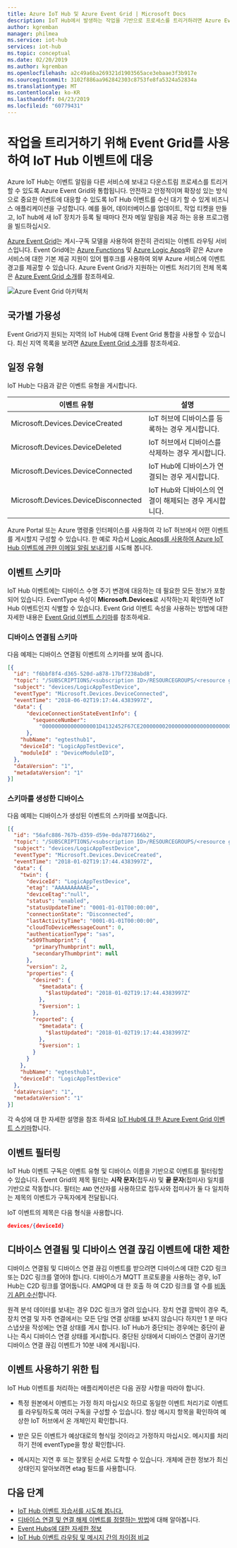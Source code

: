 ```yaml
---
title: Azure IoT Hub 및 Azure Event Grid | Microsoft Docs
description: IoT Hub에서 발생하는 작업을 기반으로 프로세스를 트리거하려면 Azure Event Grid를 사용합니다.
author: kgremban
manager: philmea
ms.service: iot-hub
services: iot-hub
ms.topic: conceptual
ms.date: 02/20/2019
ms.author: kgremban
ms.openlocfilehash: a2c49a6ba269321d1903565ace3ebaae3f3b917e
ms.sourcegitcommit: 3102f886aa962842303c8753fe8fa5324a52834a
ms.translationtype: MT
ms.contentlocale: ko-KR
ms.lasthandoff: 04/23/2019
ms.locfileid: "60779431"
---
```

# <a name="react-to-iot-hub-events-by-using-event-grid-to-trigger-actions"></a>작업을 트리거하기 위해 Event Grid를 사용하여 IoT Hub 이벤트에 대응

Azure IoT Hub는 이벤트 알림을 다른 서비스에 보내고 다운스트림 프로세스를 트리거할 수 있도록 Azure Event Grid와 통합됩니다. 안전하고 안정적이며 확장성 있는 방식으로 중요한 이벤트에 대응할 수 있도록 IoT Hub 이벤트를 수신 대기 할 수 있게 비즈니스 애플리케이션을 구성합니다. 예를 들어, 데이터베이스를 업데이트, 작업 티켓을 만들고, IoT hub에 새 IoT 장치가 등록 될 때마다 전자 메일 알림을 제공 하는 응용 프로그램을 빌드하십시오. 

[Azure Event Grid](../event-grid/overview.md)는 게시-구독 모델을 사용하여 완전히 관리되는 이벤트 라우팅 서비스입니다. Event Grid에는 [Azure Functions](../azure-functions/functions-overview.md) 및 [Azure Logic Apps](../logic-apps/logic-apps-what-are-logic-apps.md)와 같은 Azure 서비스에 대한 기본 제공 지원이 있어 웹후크를 사용하여 외부 Azure 서비스에 이벤트 경고를 제공할 수 있습니다. Azure Event Grid가 지원하는 이벤트 처리기의 전체 목록은 [Azure Event Grid 소개](../event-grid/overview.md)를 참조하세요. 

![Azure Event Grid 아키텍처](./media/iot-hub-event-grid/event-grid-functional-model.png)

## <a name="regional-availability"></a>국가별 가용성

Event Grid가지 원되는 지역의 IoT Hub에 대해 Event Grid 통합을 사용할 수 있습니다. 최신 지역 목록을 보려면 [Azure Event Grid 소개](../event-grid/overview.md)를 참조하세요. 

## <a name="event-types"></a>일정 유형

IoT Hub는 다음과 같은 이벤트 유형을 게시합니다. 

| 이벤트 유형 | 설명 |
| ---------- | ----------- |
| Microsoft.Devices.DeviceCreated | IoT 허브에 디바이스를 등록하는 경우 게시합니다. |
| Microsoft.Devices.DeviceDeleted | IoT 허브에서 디바이스를 삭제하는 경우 게시합니다. |
| Microsoft.Devices.DeviceConnected | IoT Hub에 디바이스가 연결되는 경우 게시합니다. |
| Microsoft.Devices.DeviceDisconnected | IoT Hub와 디바이스의 연결이 해제되는 경우 게시합니다. |

Azure Portal 또는 Azure 명령줄 인터페이스를 사용하여 각 IoT 허브에서 어떤 이벤트를 게시할지 구성할 수 있습니다. 한 예로 자습서 [Logic Apps를 사용하여 Azure IoT Hub 이벤트에 관한 이메일 알림 보내기](../event-grid/publish-iot-hub-events-to-logic-apps.md)를 시도해 봅니다.

## <a name="event-schema"></a>이벤트 스키마

IoT Hub 이벤트에는 디바이스 수명 주기 변경에 대응하는 데 필요한 모든 정보가 포함되어 있습니다. EventType 속성이 **Microsoft.Devices**로 시작하는지 확인하면 IoT Hub 이벤트인지 식별할 수 있습니다. Event Grid 이벤트 속성을 사용하는 방법에 대한 자세한 내용은 [Event Grid 이벤트 스키마](../event-grid/event-schema.md)를 참조하세요.

### <a name="device-connected-schema"></a>디바이스 연결됨 스키마

다음 예제는 디바이스 연결됨 이벤트의 스키마를 보여 줍니다. 

```json
[{  
  "id": "f6bbf8f4-d365-520d-a878-17bf7238abd8", 
  "topic": "/SUBSCRIPTIONS/<subscription ID>/RESOURCEGROUPS/<resource group name>/PROVIDERS/MICROSOFT.DEVICES/IOTHUBS/<hub name>", 
  "subject": "devices/LogicAppTestDevice", 
  "eventType": "Microsoft.Devices.DeviceConnected", 
  "eventTime": "2018-06-02T19:17:44.4383997Z", 
  "data": {
      "deviceConnectionStateEventInfo": {
        "sequenceNumber":
          "000000000000000001D4132452F67CE200000002000000000000000000000001"
      },
    "hubName": "egtesthub1",
    "deviceId": "LogicAppTestDevice",
    "moduleId" : "DeviceModuleID",
  }, 
  "dataVersion": "1", 
  "metadataVersion": "1" 
}]
```

### <a name="device-created-schema"></a>스키마를 생성한 디바이스

다음 예제는 디바이스가 생성된 이벤트의 스키마를 보여줍니다. 

```json
[{
  "id": "56afc886-767b-d359-d59e-0da7877166b2",
  "topic": "/SUBSCRIPTIONS/<subscription ID>/RESOURCEGROUPS/<resource group name>/PROVIDERS/MICROSOFT.DEVICES/IOTHUBS/<hub name>",
  "subject": "devices/LogicAppTestDevice",
  "eventType": "Microsoft.Devices.DeviceCreated",
  "eventTime": "2018-01-02T19:17:44.4383997Z",
  "data": {
    "twin": {
      "deviceId": "LogicAppTestDevice",
      "etag": "AAAAAAAAAAE=",
      "deviceEtag":"null",
      "status": "enabled",
      "statusUpdateTime": "0001-01-01T00:00:00",
      "connectionState": "Disconnected",
      "lastActivityTime": "0001-01-01T00:00:00",
      "cloudToDeviceMessageCount": 0,
      "authenticationType": "sas",
      "x509Thumbprint": {
        "primaryThumbprint": null,
        "secondaryThumbprint": null
      },
      "version": 2,
      "properties": {
        "desired": {
          "$metadata": {
            "$lastUpdated": "2018-01-02T19:17:44.4383997Z"
          },
          "$version": 1
        },
        "reported": {
          "$metadata": {
            "$lastUpdated": "2018-01-02T19:17:44.4383997Z"
          },
          "$version": 1
        }
      }
    },
    "hubName": "egtesthub1",
    "deviceId": "LogicAppTestDevice"
  },
  "dataVersion": "1",
  "metadataVersion": "1"
}]
```

각 속성에 대 한 자세한 설명을 참조 하세요 [IoT Hub에 대 한 Azure Event Grid 이벤트 스키마](../event-grid/event-schema-iot-hub.md)합니다.

## <a name="filter-events"></a>이벤트 필터링

IoT Hub 이벤트 구독은 이벤트 유형 및 디바이스 이름을 기반으로 이벤트를 필터링할 수 있습니다. Event Grid의 제목 필터는 **시작 문자**(접두사) 및 **끝 문자**(접미사) 일치를 기반으로 작동합니다. 필터는 `AND` 연산자를 사용하므로 접두사와 접미사가 둘 다 일치하는 제목의 이벤트가 구독자에게 전달됩니다. 

IoT 이벤트의 제목은 다음 형식을 사용합니다.

```json
devices/{deviceId}
```
## <a name="limitations-for-device-connected-and-device-disconnected-events"></a>디바이스 연결됨 및 디바이스 연결 끊김 이벤트에 대한 제한

디바이스 연결됨 및 디바이스 연결 끊김 이벤트를 받으려면 디바이스에 대한 C2D 링크 또는 D2C 링크를 열어야 합니다. 디바이스가 MQTT 프로토콜을 사용하는 경우, IoT Hub는 C2D 링크를 열어둡니다. AMQP에 대 한 호출 하 여 C2D 링크를 열 수를 [비동기 API 수신](https://docs.microsoft.com/dotnet/api/microsoft.azure.devices.client.deviceclient.receiveasync?view=azure-dotnet)합니다. 

원격 분석 데이터를 보내는 경우 D2C 링크가 열려 있습니다. 장치 연결 깜박이 경우 즉, 장치 연결 및 자주 연결에서는 모든 단일 연결 상태를 보내지 않습니다 하지만 1 분 마다 스냅샷을 작성에는 연결 상태를 게시 합니다. IoT Hub가 중단되는 경우에는 중단이 끝나는 즉시 디바이스 연결 상태를 게시합니다. 중단된 상태에서 디바이스 연결이 끊기면 디바이스 연결 끊김 이벤트가 10분 내에 게시됩니다.

## <a name="tips-for-consuming-events"></a>이벤트 사용하기 위한 팁

IoT Hub 이벤트를 처리하는 애플리케이션은 다음 권장 사항을 따라야 합니다.

* 특정 원본에서 이벤트는 가정 하지 마십시오 하므로 동일한 이벤트 처리기로 이벤트를 라우팅하도록 여러 구독을 구성할 수 있습니다. 항상 메시지 항목을 확인하여 예상한 IoT 허브에서 온 개체인지 확인합니다. 

* 받은 모든 이벤트가 예상대로의 형식일 것이라고 가정하지 마십시오. 메시지를 처리하기 전에 eventType을 항상 확인합니다.

* 메시지는 지연 후 또는 잘못된 순서로 도착할 수 있습니다. 개체에 관한 정보가 최신 상태인지 알아보려면 etag 필드를 사용합니다.

## <a name="next-steps"></a>다음 단계

* [IoT Hub 이벤트 자습서를 시도해 봅니다.](../event-grid/publish-iot-hub-events-to-logic-apps.md)
* [디바이스 연결 및 연결 해제 이벤트를 정렬하는 방법](iot-hub-how-to-order-connection-state-events.md)에 대해 알아봅니다.
* [Event Hubs에 대한 자세한 정보](../event-grid/overview.md)
* [IoT Hub 이벤트 라우팅 및 메시지 간의 차이점 비교](iot-hub-event-grid-routing-comparison.md)
